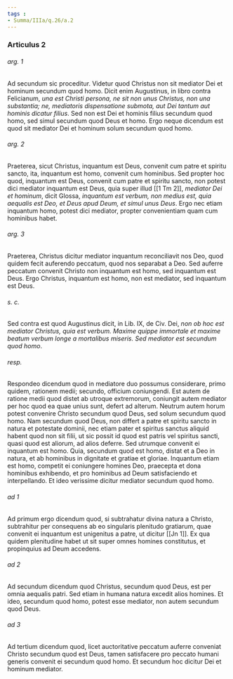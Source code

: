 ```yaml
---
tags : 
- Summa/IIIa/q.26/a.2
---
```


### Articulus 2

###### arg. 1
Ad secundum sic proceditur. Videtur quod Christus non sit mediator Dei et hominum secundum quod homo. Dicit enim Augustinus, in libro contra Felicianum, *una est Christi persona, ne sit non unus Christus, non una substantia; ne, mediatoris dispensatione submota, aut Dei tantum aut hominis dicatur filius*. Sed non est Dei et hominis filius secundum quod homo, sed simul secundum quod Deus et homo. Ergo neque dicendum est quod sit mediator Dei et hominum solum secundum quod homo.

###### arg. 2
Praeterea, sicut Christus, inquantum est Deus, convenit cum patre et spiritu sancto, ita, inquantum est homo, convenit cum hominibus. Sed propter hoc quod, inquantum est Deus, convenit cum patre et spiritu sancto, non potest dici mediator inquantum est Deus, quia super illud [[1 Tm 2]], *mediator Dei et hominum*, dicit Glossa, *inquantum est verbum, non medius est, quia aequalis est Deo, et Deus apud Deum, et simul unus Deus*. Ergo nec etiam inquantum homo, potest dici mediator, propter convenientiam quam cum hominibus habet.

###### arg. 3
Praeterea, Christus dicitur mediator inquantum reconciliavit nos Deo, quod quidem fecit auferendo peccatum, quod nos separabat a Deo. Sed auferre peccatum convenit Christo non inquantum est homo, sed inquantum est Deus. Ergo Christus, inquantum est homo, non est mediator, sed inquantum est Deus.

###### s. c.
Sed contra est quod Augustinus dicit, in Lib. IX, de Civ. Dei, *non ob hoc est mediator Christus, quia est verbum. Maxime quippe immortale et maxime beatum verbum longe a mortalibus miseris. Sed mediator est secundum quod homo*.

###### resp.
Respondeo dicendum quod in mediatore duo possumus considerare, primo quidem, rationem medii; secundo, officium coniungendi. Est autem de ratione medii quod distet ab utroque extremorum, coniungit autem mediator per hoc quod ea quae unius sunt, defert ad alterum. Neutrum autem horum potest convenire Christo secundum quod Deus, sed solum secundum quod homo. Nam secundum quod Deus, non differt a patre et spiritu sancto in natura et potestate dominii, nec etiam pater et spiritus sanctus aliquid habent quod non sit filii, ut sic possit id quod est patris vel spiritus sancti, quasi quod est aliorum, ad alios deferre. Sed utrumque convenit ei inquantum est homo. Quia, secundum quod est homo, distat et a Deo in natura, et ab hominibus in dignitate et gratiae et gloriae. Inquantum etiam est homo, competit ei coniungere homines Deo, praecepta et dona hominibus exhibendo, et pro hominibus ad Deum satisfaciendo et interpellando. Et ideo verissime dicitur mediator secundum quod homo.

###### ad 1
Ad primum ergo dicendum quod, si subtrahatur divina natura a Christo, subtrahitur per consequens ab eo singularis plenitudo gratiarum, quae convenit ei inquantum est unigenitus a patre, ut dicitur [[Jn 1]]. Ex qua quidem plenitudine habet ut sit super omnes homines constitutus, et propinquius ad Deum accedens.

###### ad 2
Ad secundum dicendum quod Christus, secundum quod Deus, est per omnia aequalis patri. Sed etiam in humana natura excedit alios homines. Et ideo, secundum quod homo, potest esse mediator, non autem secundum quod Deus.

###### ad 3
Ad tertium dicendum quod, licet auctoritative peccatum auferre conveniat Christo secundum quod est Deus, tamen satisfacere pro peccato humani generis convenit ei secundum quod homo. Et secundum hoc dicitur Dei et hominum mediator.

